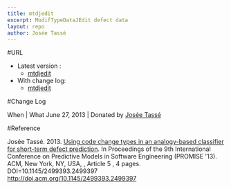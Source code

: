 ```yaml
---
title: mtdjedit
excerpt: ModifTypeDataJEdit defect data
layout: repo
author: Josée Tassé
---
```



#URL

  * Latest version :
    * [mtdjedit](https://terapromise.csc.ncsu.edu:8443/svn/repo/issues/ModifTypeDataJEdit/ModifTypeDataJEdit.csv)
  * With change log:
    * [mtdjedit](https://terapromise.csc.ncsu.edu:8443/svn/repo/issues/ModifTypeDataJEdit)

#Change Log

When | What
June 27, 2013 | Donated by [Josée Tassé](JoseeTasse)


#Reference

Josée Tassé. 2013. [Using code change types in an analogy-based classifier for short-term defect prediction](http://doi.acm.org/10.1145/2499393.2499397). In
Proceedings of the 9th International Conference on Predictive Models in Software Engineering (PROMISE '13). ACM, New York,
NY, USA, , Article 5 , 4 pages. DOI=10.1145/2499393.2499397
http://doi.acm.org/10.1145/2499393.2499397
